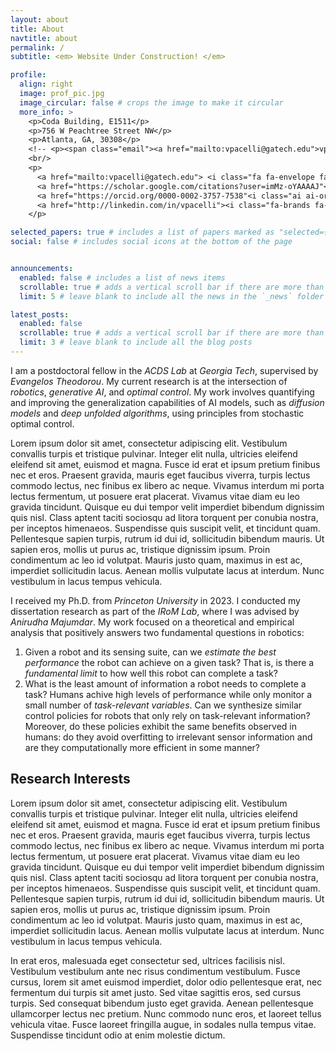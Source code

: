 ```yaml
---
layout: about
title: About
navtitle: about
permalink: /
subtitle: <em> Website Under Construction! </em>

profile:
  align: right
  image: prof_pic.jpg
  image_circular: false # crops the image to make it circular
  more_info: >
    <p>Coda Building, E1511</p>
    <p>756 W Peachtree Street NW</p>
    <p>Atlanta, GA, 30308</p>
    <!-- <p><span class="email"><a href="mailto:vpacelli@gatech.edu">vpacelli@gatech.edu</a></span></p> -->
    <br/>
    <p>
      <a href="mailto:vpacelli@gatech.edu"> <i class="fa fa-envelope fa-2x icon-link"></i></a>
      <a href="https://scholar.google.com/citations?user=imMz-oYAAAAJ"<i class="ai ai-google-scholar ai-2x icon-link"></i></a>
      <a href="https://orcid.org/0000-0002-3757-7538"<i class="ai ai-orcid ai-2x icon-link"></i></a>
      <a href="http://linkedin.com/in/vpacelli"><i class="fa-brands fa-linkedin-in fa-2x icon-link"></i></a>
    </p>

selected_papers: true # includes a list of papers marked as "selected={true}"
social: false # includes social icons at the bottom of the page


announcements:
  enabled: false # includes a list of news items
  scrollable: true # adds a vertical scroll bar if there are more than 3 news items
  limit: 5 # leave blank to include all the news in the `_news` folder

latest_posts:
  enabled: false
  scrollable: true # adds a vertical scroll bar if there are more than 3 new posts items
  limit: 3 # leave blank to include all the blog posts
---
```


I am a postdoctoral fellow in the *ACDS Lab* at *Georgia Tech*, supervised by *Evangelos Theodorou*. My current research is at the intersection of *robotics*, *generative AI*, and *optimal control*. My work involves quantifying and improving the generalization capabilities of AI models, such as *diffusion models* and *deep unfolded algorithms*, using principles from stochastic optimal control.

Lorem ipsum dolor sit amet, consectetur adipiscing elit. Vestibulum convallis turpis et tristique pulvinar. Integer elit nulla, ultricies eleifend eleifend sit amet, euismod et magna. Fusce id erat et ipsum pretium finibus nec et eros. Praesent gravida, mauris eget faucibus viverra, turpis lectus commodo lectus, nec finibus ex libero ac neque. Vivamus interdum mi porta lectus fermentum, ut posuere erat placerat. Vivamus vitae diam eu leo gravida tincidunt. Quisque eu dui tempor velit imperdiet bibendum dignissim quis nisl. Class aptent taciti sociosqu ad litora torquent per conubia nostra, per inceptos himenaeos. Suspendisse quis suscipit velit, et tincidunt quam. Pellentesque sapien turpis, rutrum id dui id, sollicitudin bibendum mauris. Ut sapien eros, mollis ut purus ac, tristique dignissim ipsum. Proin condimentum ac leo id volutpat. Mauris justo quam, maximus in est ac, imperdiet sollicitudin lacus. Aenean mollis vulputate lacus at interdum. Nunc vestibulum in lacus tempus vehicula.

I received my Ph.D. from *Princeton University* in 2023. I conducted my dissertation research as part of the *IRoM Lab*, where I was advised by *Anirudha Majumdar*. My work focused on a theoretical and empirical analysis that positively answers two fundamental questions in robotics:

1. Given a robot and its sensing suite, can we *estimate the best performance* the robot can achieve on a given task? That is, is there a *fundamental limit* to how well this robot can complete a task?
2. What is the least amount of information a robot needs to complete a task? Humans achive high levels of performance while only monitor a small number of *task-relevant variables*. Can we synthesize similar control policies for robots that only rely on task-relevant information? Moreover, do these policies exhibit the same benefits observed in humans: do they avoid overfitting to irrelevant sensor information and are they computationally more efficient in some manner?

## Research Interests

Lorem ipsum dolor sit amet, consectetur adipiscing elit. Vestibulum convallis turpis et tristique pulvinar. Integer elit nulla, ultricies eleifend eleifend sit amet, euismod et magna. Fusce id erat et ipsum pretium finibus nec et eros. Praesent gravida, mauris eget faucibus viverra, turpis lectus commodo lectus, nec finibus ex libero ac neque. Vivamus interdum mi porta lectus fermentum, ut posuere erat placerat. Vivamus vitae diam eu leo gravida tincidunt. Quisque eu dui tempor velit imperdiet bibendum dignissim quis nisl. Class aptent taciti sociosqu ad litora torquent per conubia nostra, per inceptos himenaeos. Suspendisse quis suscipit velit, et tincidunt quam. Pellentesque sapien turpis, rutrum id dui id, sollicitudin bibendum mauris. Ut sapien eros, mollis ut purus ac, tristique dignissim ipsum. Proin condimentum ac leo id volutpat. Mauris justo quam, maximus in est ac, imperdiet sollicitudin lacus. Aenean mollis vulputate lacus at interdum. Nunc vestibulum in lacus tempus vehicula.

In erat eros, malesuada eget consectetur sed, ultrices facilisis nisl. Vestibulum vestibulum ante nec risus condimentum vestibulum. Fusce cursus, lorem sit amet euismod imperdiet, dolor odio pellentesque erat, nec fermentum dui turpis sit amet justo. Sed vitae sagittis eros, sed cursus turpis. Sed consequat bibendum justo eget gravida. Aenean pellentesque ullamcorper lectus nec pretium. Nunc commodo nunc eros, et laoreet tellus vehicula vitae. Fusce laoreet fringilla augue, in sodales nulla tempus vitae. Suspendisse tincidunt odio at enim molestie dictum.

<!--
Write your biography here. Tell the world about yourself. Link to your favorite [subreddit](http://reddit.com). You can put a picture in, too. The code is already in, just name your picture `prof_pic.jpg` and put it in the `img/` folder.

Put your address / P.O. box / other info right below your picture. You can also disable any of these elements by editing `profile` property of the YAML header of your `_pages/about.md`. Edit `_bibliography/papers.bib` and Jekyll will render your [publications page](/al-folio/publications/) automatically.

Link to your social media connections, too. This theme is set up to use [Font Awesome icons](https://fontawesome.com/) and [Academicons](https://jpswalsh.github.io/academicons/), like the ones below. Add your Facebook, Twitter, LinkedIn, Google Scholar, or just disable all of them.
-->